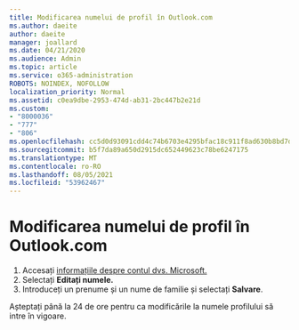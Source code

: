 ```yaml
---
title: Modificarea numelui de profil în Outlook.com
ms.author: daeite
author: daeite
manager: joallard
ms.date: 04/21/2020
ms.audience: Admin
ms.topic: article
ms.service: o365-administration
ROBOTS: NOINDEX, NOFOLLOW
localization_priority: Normal
ms.assetid: c0ea9dbe-2953-474d-ab31-2bc447b2e21d
ms.custom:
- "8000036"
- "777"
- "806"
ms.openlocfilehash: cc5d0d93091cdd4c74b6703e4295bfac18c911f8ad630b8bd7db5a17b1ffb9d0
ms.sourcegitcommit: b5f7da89a650d2915dc652449623c78be6247175
ms.translationtype: MT
ms.contentlocale: ro-RO
ms.lasthandoff: 08/05/2021
ms.locfileid: "53962467"
---
```

# <a name="change-your-profile-name-in-outlookcom"></a>Modificarea numelui de profil în Outlook.com

1. Accesați [informațiile despre contul dvs. Microsoft.](https://go.microsoft.com/fwlink/p/?linkid=860841)
2. Selectați **Editați numele.**
3. Introduceți un prenume și un nume de familie și selectați **Salvare**.

Așteptați până la 24 de ore pentru ca modificările la numele profilului să intre în vigoare.
